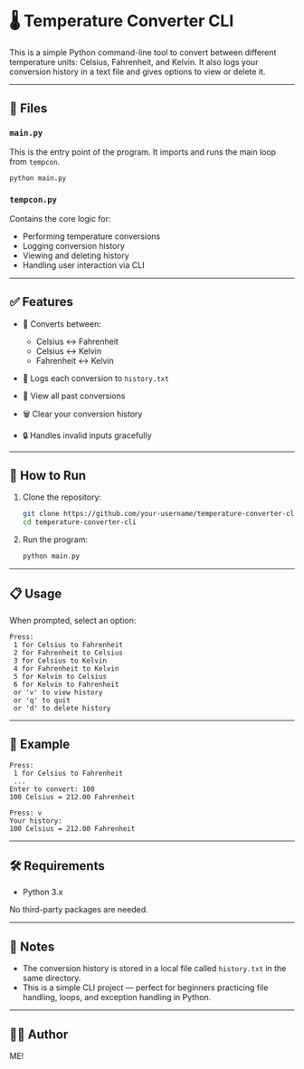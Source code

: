 # 🌡️ Temperature Converter CLI

This is a simple Python command-line tool to convert between different temperature units: Celsius, Fahrenheit, and Kelvin. It also logs your conversion history in a text file and gives options to view or delete it.

---

## 📂 Files

### `main.py`

This is the entry point of the program. It imports and runs the main loop from `tempcon`.

```bash
python main.py
```

### `tempcon.py`

Contains the core logic for:

* Performing temperature conversions
* Logging conversion history
* Viewing and deleting history
* Handling user interaction via CLI

---

## ✅ Features

* 🔁 Converts between:

  * Celsius ↔ Fahrenheit
  * Celsius ↔ Kelvin
  * Fahrenheit ↔ Kelvin
* 📝 Logs each conversion to `history.txt`
* 📖 View all past conversions
* 🗑️ Clear your conversion history
* 🔒 Handles invalid inputs gracefully

---

## 🚀 How to Run

1. Clone the repository:

   ```bash
   git clone https://github.com/your-username/temperature-converter-cli.git
   cd temperature-converter-cli
   ```

2. Run the program:

   ```bash
   python main.py
   ```

---

## 📋 Usage

When prompted, select an option:

```
Press:
 1 for Celsius to Fahrenheit
 2 for Fahrenheit to Celsius
 3 for Celsius to Kelvin
 4 for Fahrenheit to Kelvin
 5 for Kelvin to Celsius
 6 for Kelvin to Fahrenheit
 or 'v' to view history
 or 'q' to quit
 or 'd' to delete history
```

---

## 📁 Example

```
Press:
 1 for Celsius to Fahrenheit
 ...
Enter to convert: 100
100 Celsius = 212.00 Fahrenheit

Press: v
Your history:
100 Celsius = 212.00 Fahrenheit
```

---

## 🛠️ Requirements

* Python 3.x

No third-party packages are needed.

---

## 📌 Notes

* The conversion history is stored in a local file called `history.txt` in the same directory.
* This is a simple CLI project — perfect for beginners practicing file handling, loops, and exception handling in Python.

---

## 🧑‍💻 Author

ME!

